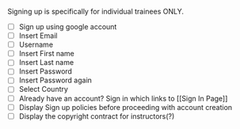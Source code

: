 Signing up is specifically for individual trainees ONLY.

- [ ] Sign up using google account
- [ ] Insert Email
- [ ] Username
- [ ] Insert First name
- [ ] Insert Last name
- [ ] Insert Password
- [ ] Insert Password again
- [ ] Select Country
- [ ] Already have an account? Sign in which links to [[Sign In Page]]
- [ ] Display Sign up policies before proceeding with account creation
- [ ] Display the copyright contract for instructors(?)